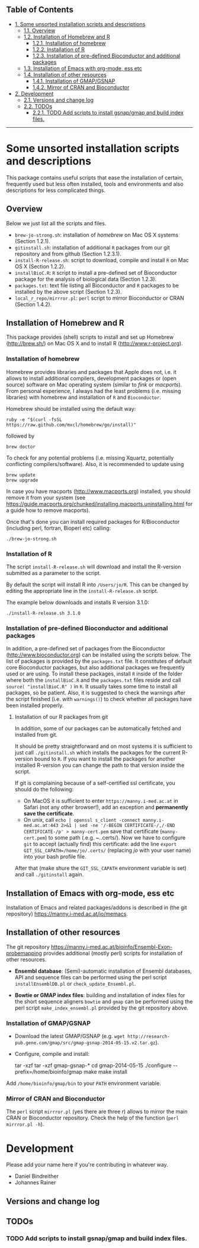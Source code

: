 <div id="table-of-contents">
<h2>Table of Contents</h2>
<div id="text-table-of-contents">
<ul>
<li><a href="#sec-1">1. Some unsorted installation scripts and descriptions</a>
<ul>
<li><a href="#sec-1-1">1.1. Overview</a></li>
<li><a href="#sec-1-2">1.2. Installation of Homebrew and R</a>
<ul>
<li><a href="#sec-1-2-1">1.2.1. Installation of homebrew</a></li>
<li><a href="#sec-1-2-2">1.2.2. Installation of R</a></li>
<li><a href="#sec-1-2-3">1.2.3. Installation of pre-defined Bioconductor and additional packages</a></li>
</ul>
</li>
<li><a href="#sec-1-3">1.3. Installation of Emacs with org-mode, ess etc</a></li>
<li><a href="#sec-1-4">1.4. Installation of other resources</a>
<ul>
<li><a href="#sec-1-4-1">1.4.1. Installation of GMAP/GSNAP</a></li>
<li><a href="#sec-1-4-2">1.4.2. Mirror of CRAN and Bioconductor</a></li>
</ul>
</li>
</ul>
</li>
<li><a href="#sec-2">2. Development</a>
<ul>
<li><a href="#sec-2-1">2.1. Versions and change log</a></li>
<li><a href="#sec-2-2">2.2. TODOs</a>
<ul>
<li><a href="#sec-2-2-1">2.2.1. <span class="todo TODO">TODO</span> Add scripts to install gsnap/gmap and build index files.</a></li>
</ul>
</li>
</ul>
</li>
</ul>
</div>
</div>

---

# Some unsorted installation scripts and descriptions<a id="sec-1"></a>

This package contains useful scripts that ease the installation of certain, frequently used but less often installed, tools and environments and also descriptions for less complicated things.

## Overview<a id="sec-1-1"></a>

Below we just list all the scripts and files.
-   `brew-jo-strong.sh`: installation of *homebrew* on Mac OS X systems (Section 1.2.1).
-   `gitinstall.sh`: installation of additional `R` packages from our git repository and from github (Section 1.2.3.1).
-   `install-R-release.sh`: script to download, compile and install `R` on Mac OS X (Section 1.2.2).
-   `installBioC.R`: `R` script to install a pre-defined set of Bioconductor package for the analysis of biological data (Section 1.2.3).
-   `packages.txt`: text file listing all Bioconductor and `R` packages to be installed by the above script (Section 1.2.3).
-   `local_r_repo/mirrror.pl`: `perl` script to mirror Bioconductor or CRAN (Section 1.4.2).

## Installation of Homebrew and R<a id="sec-1-2"></a>

This package provides (shell) scripts to install and set up Homebrew (<http://brew.sh/>) on Mac OS X and to install R (<http://www.r-project.org>).

### Installation of homebrew<a id="section.homebrew"></a><a id="sec-1-2-1"></a>

Homebrew provides libraries and packages that Apple does not, i.e. it allows to install additional compilers, development packages or (open source) software on Mac operating system (similar to *fink* or *macports*). From personal experience, I always had the least problems (i.e. missing libraries) with homebrew and installation of `R` and `Bioconductor`.

Homebrew should be installed using the default way:

    ruby -e "$(curl -fsSL https://raw.github.com/mxcl/homebrew/go/install)"

followed by

    brew doctor

To check for any potential problems (i.e. missing Xquartz, potentially conflicting compilers/software).
Also, it is recommended to update using

    brew update
    brew upgrade

In case you have macports (<http://www.macports.org>) installed, you should remove it from your system (see <https://guide.macports.org/chunked/installing.macports.uninstalling.html> for a guide how to remove macports).

Once that's done you can install required packages for R/Bioconductor (including perl, fortran, Bioperl etc) calling:

    ./brew-jo-strong.sh

### Installation of R<a id="section.r"></a><a id="sec-1-2-2"></a>

The script `install-R-release.sh` will download and install the R-version submitted as a parameter to the script.

By default the script will install R into `/Users/jo/R`. This can be changed by editing the appropriate line in the `install-R-release.sh` script.

The example below downloads and installs R version 3.1.0:

    ./install-R-release.sh 3.1.0

### Installation of pre-defined Bioconductor and additional packages<a id="section.bioconductor"></a><a id="sec-1-2-3"></a>

In addition, a pre-defined set of packages from the Bioconductor (<http://www.bioconductor.org>) can be installed using the scripts below.
The list of packages is provided by the `packages.txt` file. It constitutes of default core Bioconductor packages, but also additional packages we frequently used or are using.
To install these packages, install `R` inside of the folder where both the `installBioC.R` and the `packages.txt` files reside and call `source( "installBioC.R" )` in `R`.
It usually takes some time to install all packages, so be patient. Also, it is suggested to check the warnings after the script finished (i.e. with `warnings()`) to check whether all packages have been installed properly.

1.  Installation of our R packages from git<a id="section.ourpackages"></a>

    In addition, some of our packages can be automatically fetched and installed from git.
    
    It should be pretty straightforward and on most systems it is sufficient to just call `./gitinstall.sh` which installs the packages for the current R-version bound to `R`. If you want to install the packages for another installed R-version you can change the path to that version inside the script.
    
    If git is complaining because of a self-certified ssl certificate, you should do the following:
    
    -   On MacOS it is sufficient to enter `https://manny.i-med.ac.at` in Safari (not any other browser!), add an exception and **permanently save the certificate**.
    -   On unix, call `echo | openssl s_client -connect manny.i-med.ac.at:443 2>&1 | sed -ne '/-BEGIN CERTIFICATE-/,/-END CERTIFICATE-/p' > manny-cert.pem` save that certificate (`manny-cert.pem`) to some path (.e.g. *~.*.certs/). Now we have to configure `git` to accept (actually find) this certificate: add the line `export GIT_SSL_CAPATH=/home/jo/.certs/` (replacing *jo* with your user name) into your bash profile file.
    
    After that (make shure the `GIT_SSL_CAPATH` environment variable is set) and call `./gitinstall` again.

## Installation of Emacs with org-mode, ess etc<a id="sec-1-3"></a>

Installation of Emacs and related packages/addons is described in (the git repository) <https://manny.i-med.ac.at/jo/memacs>.

## Installation of other resources<a id="sec-1-4"></a>

The git repository <https://manny.i-med.ac.at/bioinfo/Ensembl-Exon-probemapping> provides additional (mostly perl) scripts for installation of other resources.
-   **Ensembl database**: (Semi)-automatic installation of Ensembl databases, API and sequence files can be performed using the perl script `installEnsemblDB.pl` or `check_update_Ensembl.pl`.

-   **Bowtie or GMAP index files**: building and installation of index files for the short sequence aligners `bowtie` and `gmap` can be performed using the perl script `make_index_ensembl.pl` provided by the git repository above.

### Installation of GMAP/GSNAP<a id="sec-1-4-1"></a>

-   Download the latest GMAP/GSNAP (e.g. `wget http://research-pub.gene.com/gmap/src/gmap-gsnap-2014-05-15.v2.tar.gz`).
-   Configure, compile and install:

    tar -xzf tar -xzf gmap-gsnap-*
    cd gmap-2014-05-15
    ./configure --prefix=/home/bioinfo/gmap
    make
    make install

Add `/home/bioinfo/gmap/bin` to your `PATH` environment variable.

### Mirror of CRAN and Bioconductor<a id="section.mirrror"></a><a id="sec-1-4-2"></a>

The `perl` script `mirrror.pl` (yes there are three *r*) allows to mirror the main CRAN or Bioconductor repository. Check the help of the function (`perl mirrror.pl -h`).

# Development<a id="sec-2"></a>

Please add your name here if you're contributing in whatever way.
-   Daniel Bindreither
-   Johannes Rainer

## Versions and change log<a id="sec-2-1"></a>

## TODOs<a id="sec-2-2"></a>

### TODO Add scripts to install gsnap/gmap and build index files.<a id="sec-2-2-1"></a>